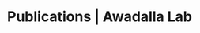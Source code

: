 ---
title: Publications | Awadalla Lab
permalink: /publications/
published: false
isPublic_b: true

publicationType_txt: journal
title_txt: "Diversity of human copy number variation and multicopy genes."
pmid_tl: 21030649
publishDate_tdt: "2010-10-29T07:23:33.000Z"
journalTitle_txt: "Science (New York, N.Y.)"
volume_tpl: 330
issue_tpl: 6004
doi_txt: "10.1126/science.1197005"
authors_list: 
  - author_txt: "Sudmant PH"
  - author_txt: "Kitzman JO"
  - author_txt: "Antonacci F"
  - author_txt: "Alkan C"
  - author_txt: "Malig M"
  - author_txt: "Tsalenko A"
  - author_txt: "Sampas N"
  - author_txt: "Bruhn L"
  - author_txt: "Shendure J"
  - author_txt: "1000 Genomes Project."
  - author_txt: "Eichler EE"
---